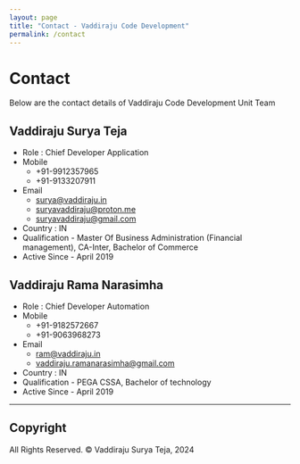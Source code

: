 ```yaml
---
layout: page
title: "Contact - Vaddiraju Code Development"
permalink: /contact
---
```


# Contact

Below are the contact details of Vaddiraju Code Development Unit Team

## Vaddiraju Surya Teja
- Role : Chief Developer Application
- Mobile
    - +91-9912357965
    - +91-9133207911
- Email
    - surya@vaddiraju.in
    - suryavaddiraju@proton.me
    - suryavaddiraju@gmail.com
- Country : IN
- Qualification - Master Of Business Administration (Financial management), CA-Inter, Bachelor of Commerce
- Active Since - April 2019

## Vaddiraju Rama Narasimha
- Role : Chief Developer Automation
- Mobile
    - +91-9182572667
    - +91-9063968273
- Email
    - ram@vaddiraju.in
    - vaddiraju.ramanarasimha@gmail.com
- Country : IN
- Qualification - PEGA CSSA, Bachelor of technology
- Active Since - April 2019

---

## Copyright

All Rights Reserved. &copy; Vaddiraju Surya Teja, 2024